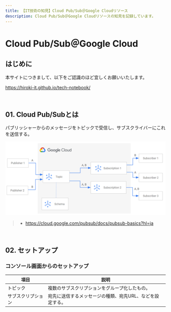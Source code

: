 ```yaml
---
title: 【IT技術の知見】Cloud Pub/Sub＠Google Cloudリソース
description: Cloud Pub/Sub＠Google Cloudリソースの知見を記録しています。
---
```


# Cloud Pub/Sub＠Google Cloud

## はじめに

本サイトにつきまして、以下をご認識のほど宜しくお願いいたします。

https://hiroki-it.github.io/tech-notebook/

<br>

## 01. Cloud Pub/Subとは

パブリッシャーからのメッセージをトピックで受信し、サブスクライバーにこれを送信する。

![google_cloud_pub_sub](https://raw.githubusercontent.com/hiroki-it/tech-notebook-images/master/images/google_cloud_pub_sub.png)

> - https://cloud.google.com/pubsub/docs/pubsub-basics?hl=ja

<br>

## 02. セットアップ

### コンソール画面からのセットアップ

| 項目               | 説明                                                      |
| ------------------ | --------------------------------------------------------- |
| トピック           | 複数のサブスクリプションをグループ化したもの。            |
| サブスクリプション | 宛先に送信するメッセージの種類、宛先URL、などを設定する。 |

<br>
